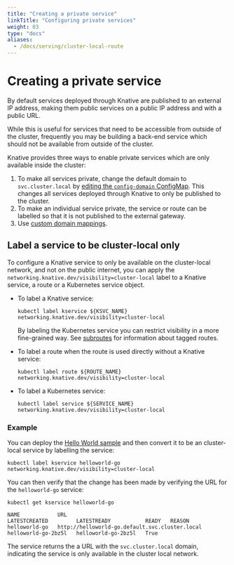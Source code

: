 ```yaml
---
title: "Creating a private service"
linkTitle: "Configuring private services"
weight: 03
type: "docs"
aliases:
  - /docs/serving/cluster-local-route
---
```


# Creating a private service

By default services deployed through Knative are published to an external IP
address, making them public services on a public IP address and with a public URL.

While this is useful for services that need to be accessible from outside of the
cluster, frequently you may be building a back-end service which should not be
available from outside of the cluster.

Knative provides three ways to enable private services which are only available
inside the cluster:

1. To make all services private, change the default domain to
   `svc.cluster.local` by
   [editing the `config-domain` ConfigMap](../using-a-custom-domain.md). This
   changes all services deployed through Knative to only be published to the
   cluster.
1. To make an individual service private, the service or route can be
   labelled so that it is not published to the external gateway.
1. Use [custom domain mappings](../creating-domain-mappings).

## Label a service to be cluster-local only

To configure a Knative service to only be available on the cluster-local network, and not on the public internet, you can apply the
`networking.knative.dev/visibility=cluster-local` label to a Knative service, a route or a Kubernetes service object.

- To label a Knative service:

    ```shell
    kubectl label kservice ${KSVC_NAME} networking.knative.dev/visibility=cluster-local
    ```

    By labeling the Kubernetes service you can restrict visibility in a more
    fine-grained way. See [subroutes](../using-subroutes.md) for information about
    tagged routes.

- To label a route when the route is used directly without a Knative service:

    ```shell
    kubectl label route ${ROUTE_NAME} networking.knative.dev/visibility=cluster-local
    ```

- To label a Kubernetes service:

    ```shell
    kubectl label service ${SERVICE_NAME} networking.knative.dev/visibility=cluster-local
    ```

### Example

You can deploy the [Hello World sample](../samples/hello-world/helloworld-go/) and then convert it to be an cluster-local service by labelling the service:

```shell
kubectl label kservice helloworld-go networking.knative.dev/visibility=cluster-local
```

You can then verify that the change has been made by verifying the URL for the
`helloworld-go` service:

```shell
kubectl get kservice helloworld-go

NAME            URL                                              LATESTCREATED         LATESTREADY           READY   REASON
helloworld-go   http://helloworld-go.default.svc.cluster.local   helloworld-go-2bz5l   helloworld-go-2bz5l   True
```

The service returns the a URL with the `svc.cluster.local` domain, indicating
the service is only available in the cluster local network.
